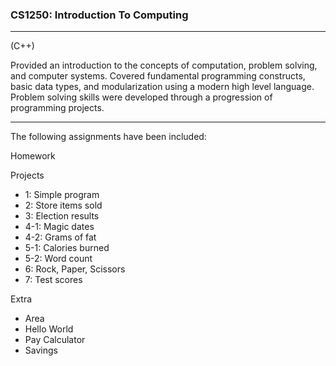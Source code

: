 ### CS1250: Introduction To Computing
***
(C++)

Provided an introduction to the concepts of computation, problem solving, and computer systems. Covered fundamental programming constructs, basic data types, and modularization using a modern high level language. Problem solving skills were developed through a progression of programming projects.
***
The following assignments have been included:

Homework

Projects
- 1: Simple program
- 2: Store items sold
- 3: Election results
- 4-1: Magic dates
- 4-2: Grams of fat
- 5-1: Calories burned
- 5-2: Word count
- 6: Rock, Paper, Scissors
- 7: Test scores

Extra
- Area
- Hello World
- Pay Calculator
- Savings
